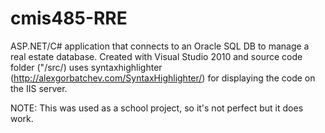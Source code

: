 cmis485-RRE
===========

ASP.NET/C# application that connects to an Oracle SQL DB to manage a real estate database.
Created with Visual Studio 2010 and source code folder ("/src/) uses syntaxhighlighter (http://alexgorbatchev.com/SyntaxHighlighter/) for displaying the code on the IIS server.  

NOTE: This was used as a school project, so it's not perfect but it does work. 
